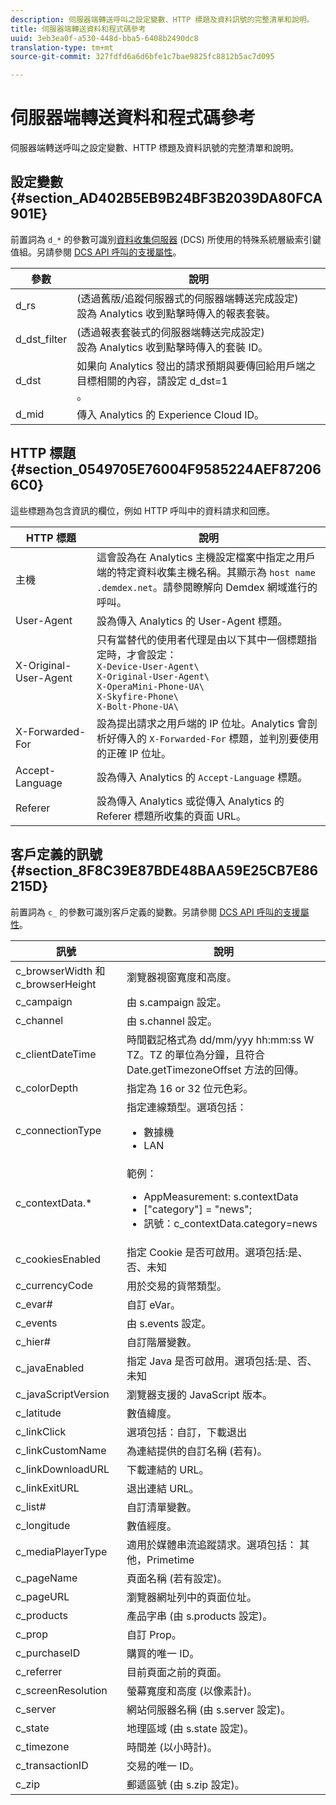 ```yaml
---
description: 伺服器端轉送呼叫之設定變數、HTTP 標題及資料訊號的完整清單和說明。
title: 伺服器端轉送資料和程式碼參考
uuid: 3eb3ea0f-a530-448d-bba5-6408b2490dc8
translation-type: tm+mt
source-git-commit: 327fdfd6a6d6bfe1c7bae9825fc8812b5ac7d095

---
```



# 伺服器端轉送資料和程式碼參考

伺服器端轉送呼叫之設定變數、HTTP 標題及資料訊號的完整清單和說明。

## 設定變數 {#section_AD402B5EB9B24BF3B2039DA80FCA901E}

前置詞為 `d_*` 的參數可識別[資料收集伺服器](https://docs.adobe.com/content/help/en/audience-manager/user-guide/reference/system-components/components-data-collection.html) (DCS) 所使用的特殊系統層級索引鍵值組。另請參閱 [DCS API 呼叫的支援屬性](https://docs.adobe.com/content/help/en/audience-manager/user-guide/api-and-sdk-code/dcs/dcs-api-reference/dcs-keys.html)。

| 參數 | 說明 |
|--- |--- |
| d_rs | (透過舊版/追蹤伺服器式的伺服器端轉送完成設定) <br>設為 Analytics 收到點擊時傳入的報表套裝。 |
| d_dst_filter | (透過報表套裝式的伺服器端轉送完成設定) <br>設為 Analytics 收到點擊時傳入的套裝 ID。 |
| d_dst | 如果向 Analytics 發出的請求預期與要傳回給用戶端之目標相關的內容，請設定 d_dst=1<br>。 |
| d_mid | 傳入 Analytics 的 Experience Cloud ID。 |

## HTTP 標題 {#section_0549705E76004F9585224AEF872066C0}

這些標題為包含資訊的欄位，例如 HTTP 呼叫中的資料請求和回應。

<!-- Meike, missing link in table below: "See Understanding Calls to the Demdex Domain" -->

| HTTP 標題 | 說明 |
|--- |--- |
| 主機 | 這會設為在 Analytics 主機設定檔案中指定之用戶端的特定資料收集主機名稱。其顯示為  `host name .demdex.net`。請參閱瞭解向 Demdex 網域進行的呼叫。 |
| User-Agent | 設為傳入 Analytics 的 User-Agent 標題。 |
| X-Original-User-Agent | 只有當替代的使用者代理是由以下其中一個標題指定時，才會設定：</br>`X-Device-User-Agent\ `  </br>`X-Original-User-Agent\`   </br>`X-OperaMini-Phone-UA\`   </br>`X-Skyfire-Phone\`    </br>`X-Bolt-Phone-UA\` |
| X-Forwarded-For | 設為提出請求之用戶端的 IP 位址。Analytics 會剖析好傳入的 `X-Forwarded-For` 標題，並判別要使用的正確 IP 位址。 |
| Accept-Language | 設為傳入 Analytics 的 `Accept-Language` 標題。 |
| Referer | 設為傳入 Analytics 或從傳入 Analytics 的 Referer 標題所收集的頁面 URL。 |

## 客戶定義的訊號 {#section_8F8C39E87BDE48BAA59E25CB7E86215D}

前置詞為 `c_` 的參數可識別客戶定義的變數。另請參閱 [DCS API 呼叫的支援屬性](https://docs.adobe.com/content/help/en/audience-manager/user-guide/api-and-sdk-code/dcs/dcs-api-reference/dcs-keys.html)。

| 訊號 | 說明 |
|--- |--- |
| c_browserWidth 和 c_browserHeight | 瀏覽器視窗寬度和高度。 |
| c_campaign | 由 s.campaign 設定。 |
| c_channel | 由 s.channel 設定。 |
| c_clientDateTime | 時間戳記格式為 dd/mm/yyy hh:mm:ss W TZ。TZ 的單位為分鐘，且符合 Date.getTimezoneOffset 方法的回傳。 |
| c_colorDepth | 指定為 16 or 32 位元色彩。 |
| c_connectionType | 指定連線類型。選項包括：<ul><li>數據機</li><li>LAN</li></ul> |
| c_contextData.* | 範例：<ul><li>AppMeasurement: s.contextData</li><li>[&quot;category&quot;] = &quot;news&quot;;</li><li>訊號：c_contextData.category=news</li></ul> |
| c_cookiesEnabled | 指定 Cookie 是否可啟用。選項包括:是、否、未知 |
| c_currencyCode | 用於交易的貨幣類型。 |
| c_evar# | 自訂 eVar。 |
| c_events | 由 s.events 設定。 |
| c_hier# | 自訂階層變數。 |
| c_javaEnabled | 指定 Java 是否可啟用。選項包括:是、否、未知 |
| c_javaScriptVersion | 瀏覽器支援的 JavaScript 版本。 |
| c_latitude | 數值緯度。 |
| c_linkClick | 選項包括：自訂，下載退出 |
| c_linkCustomName | 為連結提供的自訂名稱 (若有)。 |
| c_linkDownloadURL | 下載連結的 URL。 |
| c_linkExitURL | 退出連結 URL。 |
| c_list# | 自訂清單變數。 |
| c_longitude | 數值經度。 |
| c_mediaPlayerType | 適用於媒體串流追蹤請求。選項包括：  其他，Primetime |
| c_pageName | 頁面名稱 (若有設定)。 |
| c_pageURL | 瀏覽器網址列中的頁面位址。 |
| c_products | 產品字串 (由 s.products 設定)。 |
| c_prop | 自訂 Prop。 |
| c_purchaseID | 購買的唯一 ID。 |
| c_referrer | 目前頁面之前的頁面。 |
| c_screenResolution | 螢幕寬度和高度 (以像素計)。 |
| c_server | 網站伺服器名稱 (由 s.server 設定)。 |
| c_state | 地理區域 (由 s.state 設定)。 |
| c_timezone | 時間差 (以小時計)。 |
| c_transactionID | 交易的唯一 ID。 |
| c_zip | 郵遞區號 (由 s.zip 設定)。 |
